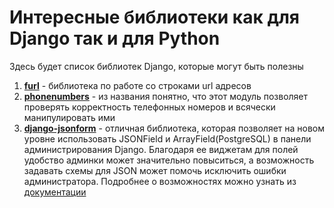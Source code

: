 # Интересные библиотеки как для Django так и для Python

Здесь будет список библиотек Django, которые могут быть полезны

1. **[furl](https://github.com/gruns/furl)** - библиотека по работе со строками url адресов
2. **[phonenumbers](https://github.com/daviddrysdale/python-phonenumbers)** - из названия понятно, что этот модуль позволяет проверять корректность телефонных номеров и всячески манипулировать ими
3. **[django-jsonform](https://github.com/bhch/django-jsonform)** - отличная библиотека, которая позволяет на новом уровне использовать JSONField и ArrayField(PostgreSQL) в панели администрирования Django. Благодаря ее виджетам для полей удобство админки может значительно повыситься, а возможность задавать схемы для JSON может помочь исключить ошибки администратора. Подробнее о возможностях можно узнать из [документации](https://django-jsonform.readthedocs.io)
